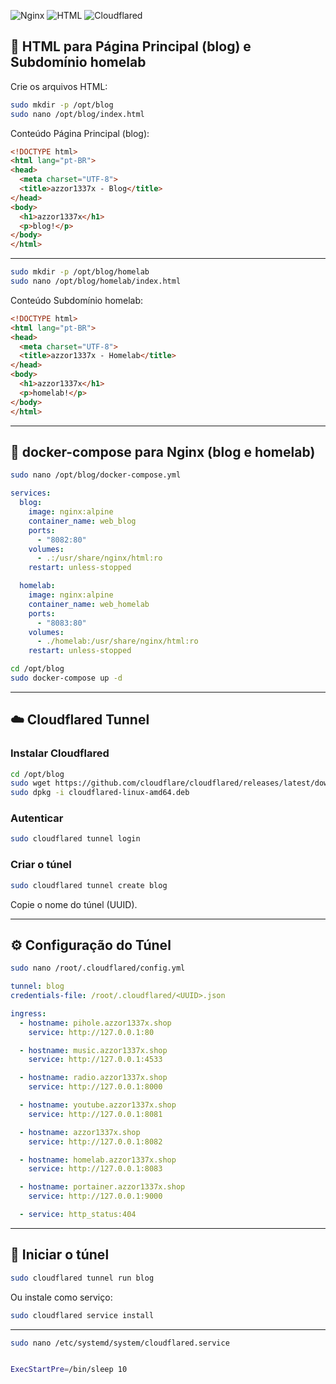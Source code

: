 ![Nginx](https://img.shields.io/badge/Nginx-Web_Server-brightgreen?logo=nginx)
![HTML](https://img.shields.io/badge/HTML-Static_Pages-orange?logo=html5)
![Cloudflared](https://img.shields.io/badge/Cloudflared-Tunnel-blue)

## 📝 HTML para Página Principal (blog) e Subdomínio homelab

Crie os arquivos HTML:

```bash
sudo mkdir -p /opt/blog
sudo nano /opt/blog/index.html
```

Conteúdo Página Principal (blog):

```html
<!DOCTYPE html>
<html lang="pt-BR">
<head>
  <meta charset="UTF-8">
  <title>azzor1337x - Blog</title>
</head>
<body>
  <h1>azzor1337x</h1>
  <p>blog!</p>
</body>
</html>
```

---

```bash
sudo mkdir -p /opt/blog/homelab
sudo nano /opt/blog/homelab/index.html
```

Conteúdo Subdomínio homelab:

```html
<!DOCTYPE html>
<html lang="pt-BR">
<head>
  <meta charset="UTF-8">
  <title>azzor1337x - Homelab</title>
</head>
<body>
  <h1>azzor1337x</h1>
  <p>homelab!</p>
</body>
</html>
```

---

## 🐳 docker-compose para Nginx (blog e homelab)

```bash
sudo nano /opt/blog/docker-compose.yml
```

```yaml
services:
  blog:
    image: nginx:alpine
    container_name: web_blog
    ports:
      - "8082:80"
    volumes:
      - .:/usr/share/nginx/html:ro
    restart: unless-stopped

  homelab:
    image: nginx:alpine
    container_name: web_homelab
    ports:
      - "8083:80"
    volumes:
      - ./homelab:/usr/share/nginx/html:ro
    restart: unless-stopped
```

```bash
cd /opt/blog
sudo docker-compose up -d
```

---

## ☁️ Cloudflared Tunnel

### Instalar Cloudflared

```bash
cd /opt/blog
sudo wget https://github.com/cloudflare/cloudflared/releases/latest/download/cloudflared-linux-amd64.deb
sudo dpkg -i cloudflared-linux-amd64.deb
```

### Autenticar

```bash
sudo cloudflared tunnel login
```

### Criar o túnel

```bash
sudo cloudflared tunnel create blog
```

Copie o nome do túnel (UUID).

---

## ⚙️ Configuração do Túnel

```bash
sudo nano /root/.cloudflared/config.yml
```

```yaml
tunnel: blog
credentials-file: /root/.cloudflared/<UUID>.json

ingress:
  - hostname: pihole.azzor1337x.shop
    service: http://127.0.0.1:80

  - hostname: music.azzor1337x.shop
    service: http://127.0.0.1:4533

  - hostname: radio.azzor1337x.shop
    service: http://127.0.0.1:8000

  - hostname: youtube.azzor1337x.shop
    service: http://127.0.0.1:8081

  - hostname: azzor1337x.shop
    service: http://127.0.0.1:8082

  - hostname: homelab.azzor1337x.shop
    service: http://127.0.0.1:8083

  - hostname: portainer.azzor1337x.shop
    service: http://127.0.0.1:9000

  - service: http_status:404
```

---

## 🚀 Iniciar o túnel

```bash
sudo cloudflared tunnel run blog
```

Ou instale como serviço:

```bash
sudo cloudflared service install
```

---

```bash
sudo nano /etc/systemd/system/cloudflared.service
```

```bash

ExecStartPre=/bin/sleep 10

```
